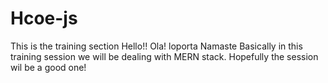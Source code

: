 # Hcoe-js
This is the training section
Hello!! Ola!
loporta Namaste
Basically in this training session we will be dealing with MERN stack. Hopefully the session wil be a good one!